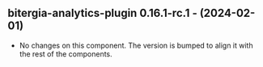   ## bitergia-analytics-plugin 0.16.1-rc.1 - (2024-02-01)
  
  * No changes on this component. The version is bumped to align it
    with the rest of the components.
